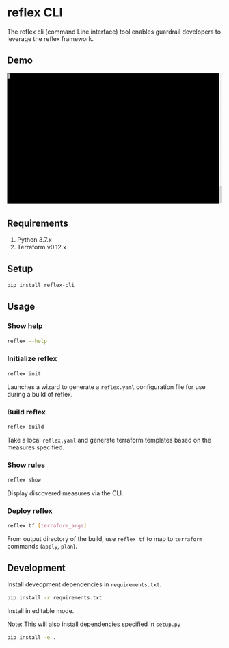 # reflex CLI

The reflex cli (command Line interface) tool enables guardrail developers to leverage
the reflex framework.

## Demo

![Example CLI usage](/docs/_static/reflex_cli.gif)

## Requirements

1. Python 3.7.x
2. Terraform v0.12.x

## Setup

```sh
pip install reflex-cli
```

## Usage

### Show help

```sh
reflex --help
```

### Initialize reflex

```sh
reflex init
```

Launches a wizard to generate a `reflex.yaml` configuration file for use during a build
of reflex.

### Build reflex

```sh
reflex build
```

Take a local `reflex.yaml` and generate terraform templates based on the measures
specified.

### Show rules

```sh
reflex show
```

Display discovered measures via the CLI.

### Deploy reflex

```sh
reflex tf [terraform_args]
```

From output directory of the build, use `reflex tf` to map to `terraform` commands
(`apply`, `plan`).

## Development

Install deveopment dependencies in `requirements.txt`.

```sh
pip install -r requirements.txt
```

Install in editable mode.

Note: This will also install dependencies specified in `setup.py`

```sh
pip install -e .
```
